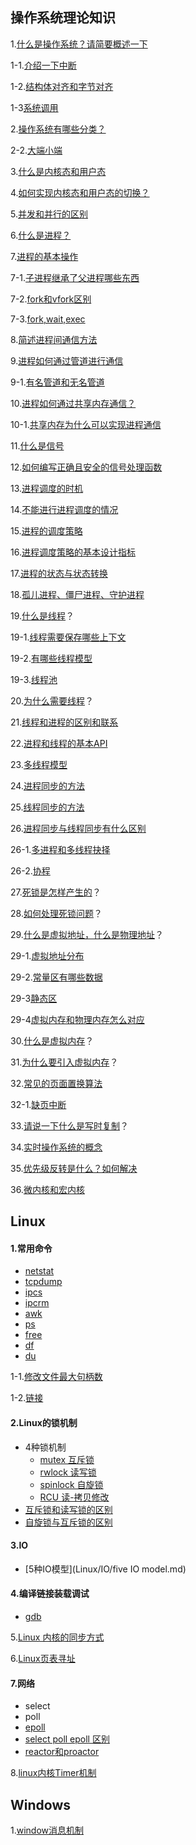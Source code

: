 

## 操作系统理论知识

1.[什么是操作系统？请简要概述一下](OS/1.md)

1-1.[介绍一下中断](OS/1-1.md)

1-2.[结构体对齐和字节对齐](OS/1-2.md)

1-3[系统调用](OS/1-3.md)

2.[操作系统有哪些分类？](OS/2.md)

2-2.[大端小端](OS/2-2.md)

3.[什么是内核态和用户态](OS/3.md)

4.[如何实现内核态和用户态的切换？](OS/4.md)

5.[并发和并行的区别](OS/5.md)

6.[什么是进程？](OS/6.md)

7.[进程的基本操作](OS/7.md)

7-1.[子进程继承了父进程哪些东西](OS/7-1.md)

7-2.[fork和vfork区别](OS/7-2.md)

7-3.[fork,wait,exec](OS/7-3.md)

8.[简述进程间通信方法](OS/8.md)

9.[进程如何通过管道进行通信](OS/9.md)

9-1.[有名管道和无名管道](OS/9-1.md)

10.[进程如何通过共享内存通信？](OS/10.md)

10-1.[共享内存为什么可以实现进程通信](OS/10-1.md)

11.[什么是信号](OS/11.md)

12.[如何编写正确且安全的信号处理函数](OS/12.md)

13.[进程调度的时机](OS/13.md)

14.[不能进行进程调度的情况](OS/14.md)

15.[进程的调度策略](OS/15.md)

16.[进程调度策略的基本设计指标](OS/16.md)

17.[进程的状态与状态转换](OS/17.md)

18.[孤儿进程、僵尸进程、守护进程](OS/18.md)

19.[什么是线程](OS/19.md)？

19-1.[线程需要保存哪些上下文](OS/19-1.md)

19-2.[有哪些线程模型](OS/19-2.md)

19-3.[线程池](OS/19-3.md)

20.[为什么需要线程](OS/20.md)？

21.[线程和进程的区别和联系](OS/21.md)

22.[进程和线程的基本API](OS/22.md)

23.[多线程模型](OS/23.md)

24.[进程同步的方法](OS/24.md)

25.[线程同步的方法](OS/25.md)

26.[进程同步与线程同步有什么区别](OS/26.md)

26-1.[多进程和多线程抉择](OS/26-1.md)

26-2.[协程](OS/26-2.md)

27.[死锁是怎样产生的](OS/27.md)？

28.[如何处理死锁问题](OS/28.md)？

29.[什么是虚拟地址，什么是物理地址](OS/29.md)？

29-1.[虚拟地址分布](OS/29-1.md)

29-2.[常量区有哪些数据](OS/29-2.md)

29-3[静态区](OS/29-3.md)

29-4[虚拟内存和物理内存怎么对应](OS/29-4.md)

30.[什么是虚拟内存](OS/30.md)？

31.[为什么要引入虚拟内存](OS/31.md)？

32.[常见的页面置换算法](OS/32.md)

32-1.[缺页中断](OS/32-1.md)

33.[请说一下什么是写时复制](OS/33.md)？

34.[实时操作系统的概念](OS/34.md)

35.[优先级反转是什么？如何解决](OS/35.md)

36.[微内核和宏内核](OS/36.md)



## Linux

#### 1.常用命令

* [netstat](Linux/command/netstat.md)
* [tcpdump](Linux/command/tcpdump.md)
* [ipcs](Linux/command/ipcs.md)
* [ipcrm](Linux/command/ipcrm.md)
* [awk](Linux/command/awk.md)
* [ps](Linux/command/ps.md)
* [free](Linux/command/free.md)
* [df](Linux/command/df.md)
* [du](Linux/command/du.md)

1-1.[修改文件最大句柄数](Linux/1-1.md)

1-2.[链接](Linux/1-2.md)

#### 2.Linux的锁机制

* 4种锁机制
  * [mutex 互斥锁](Linux/lock/mutex.md)
  * [rwlock 读写锁](Linux/lock/rwlock.md)	
  * [spinlock 自旋锁](Linux/lock/spinlock.md)
  * [RCU 读-拷贝修改](Linux/lock/RCU.md)
* [互斥锁和读写锁的区别](Linux/lock/mutex和rwlock区别.md)
* [自旋锁与互斥锁的区别](Linux/lock/mutex和spinlock区别.md)

#### 3.IO

* [5种IO模型](Linux/IO/five IO model.md)

#### 4.编译链接装载调试

* [gdb](Linux/tools/gdb.md)

5.[Linux 内核的同步方式](Linux/5.md)

6.[Linux页表寻址](Linux/6.md)

#### 7.网络

* select
* poll
* [epoll](Linux/net/7-3.md)
* [select poll epoll 区别](Linux/net/7-4.md)
* [reactor和proactor](Linux/net/7-5.md)

8.[linux内核Timer机制](Linux/8.md)

## Windows

1.[window消息机制](Windows/1.md)


